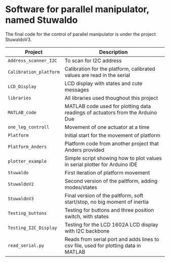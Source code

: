 # Software for parallel manipulator, named Stuwaldo

The final code for the control of parallel manipulator is under the project StuwaldoV3.

| Project                   | Description                                                                           |
|---------------------------|---------------------------------------------------------------------------------------|
| `Address_scanner_I2C`     | To scan for I2C address                                                               |
| `Calibration_platform`    | Calibration for the platform, calibrated values are read in the serial                |
| `LCD_Display`             | LCD display with states and cute messages                                             |
| `libraries`               | All libraries used thoughout this project                                             |
| `MATLAB_code`             | MATLAB code used for plotting data readings of actuators from the Arduino Due         |
| `one_leg_controll`        | Movement of one actuator at a time                                                    |
| `Platform`                | Initial start for the movement of platform                                            |
| `Platform_Anders`         | Platform code from another project that Anders provided                               |
| `plotter_example`         | Simple script showing how to plot values in serial plotter for Arduino IDE            |
| `Stuwaldo`                | First iteration of platform movement                                                  |
| `StuwaldoV2`              | Second version of the paltform, adding modes/states                                   |
| `StuwaldoV3`              | Final version of the paltform, soft start/stop, no big moment of inertia              |
| `Testing_buttons`         | Testing for buttons and three position switch, with states                            |
| `Testing_I2C_Display`     | Testing for the LCD 1602A LCD display with I2C backbone                               |
| `read_serial.py`          | Reads from serial port and adds lines to csv file, used for plotting data in MATLAB   |
